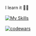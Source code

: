 I learn it 👀👋<br><br>
[![My Skills](https://skillicons.dev/icons?i=ts,react,redux,nextjs,scss,nodejs,express,docker,mongodb,figma)](https://skillicons.dev)
<br>
<br>
[![codewars](https://www.codewars.com/users/acidshotgun/badges/large)](https://www.codewars.com/users/acidshotgun)



